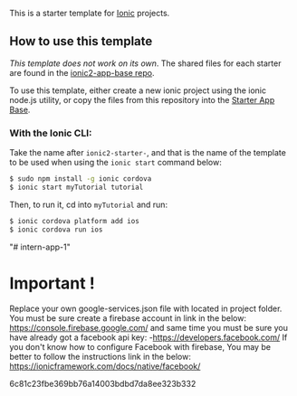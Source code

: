 This is a starter template for [Ionic](http://ionicframework.com/docs/) projects.

## How to use this template

*This template does not work on its own*. The shared files for each starter are found in the [ionic2-app-base repo](https://github.com/ionic-team/ionic2-app-base).

To use this template, either create a new ionic project using the ionic node.js utility, or copy the files from this repository into the [Starter App Base](https://github.com/ionic-team/ionic2-app-base).

### With the Ionic CLI:

Take the name after `ionic2-starter-`, and that is the name of the template to be used when using the `ionic start` command below:

```bash
$ sudo npm install -g ionic cordova
$ ionic start myTutorial tutorial
```

Then, to run it, cd into `myTutorial` and run:

```bash
$ ionic cordova platform add ios
$ ionic cordova run ios
```



"# intern-app-1"

# Important !

Replace your own google-services.json file with located in project folder.
You must be sure create a firebase account in link in the below:
https://console.firebase.google.com/
and same time you must be sure you have already got a facebook api key: -https://developers.facebook.com/
If you don't know how to configure Facebook with firebase, You may be better to follow the instructions link in the below:
https://ionicframework.com/docs/native/facebook/


 6c81c23fbe369bb76a14003bdbd7da8ee323b332
